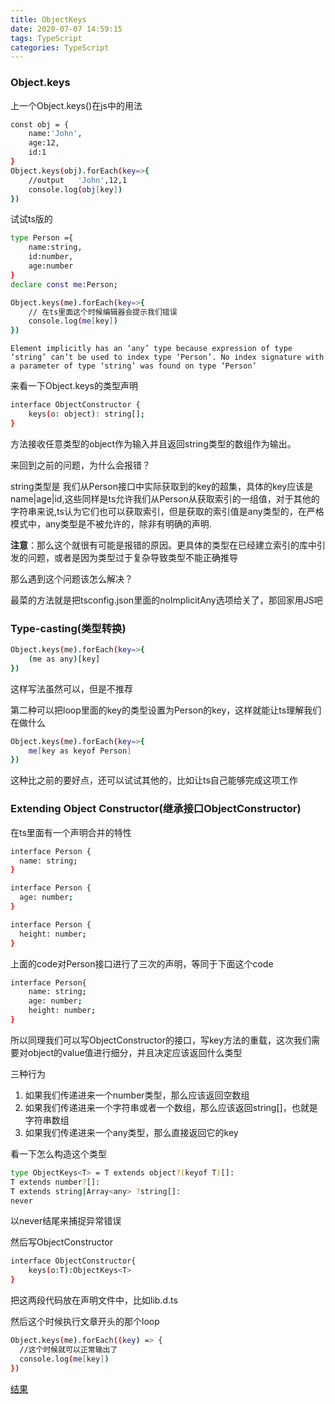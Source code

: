 ```yaml
---
title: ObjectKeys
date: 2020-07-07 14:59:15
tags: TypeScript
categories: TypeScript
---
```


### Object.keys
上一个Object.keys()在js中的用法
```bash
const obj = {
    name:'John',
    age:12,
    id:1
}
Object.keys(obj).forEach(key=>{
    //output   'John',12,1
    console.log(obj[key])
})

```

试试ts版的
```bash
type Person ={
    name:string,
    id:number,
    age:number
}
declare const me:Person;

Object.keys(me).forEach(key=>{
    // 在ts里面这个时候编辑器会提示我们错误
    console.log(me[key])
})
```
`Element implicitly has an ‘any’ type because expression of type ‘string’ can’t be used to index type ‘Person’. No index signature with a parameter of type ‘string’ was found on type ‘Person’`

来看一下Object.keys的类型声明
```bash
interface ObjectConstructor {
    keys(o: object): string[];
}
```
方法接收任意类型的object作为输入并且返回string类型的数组作为输出。

来回到之前的问题，为什么会报错？

string类型是 我们从Person接口中实际获取到的key的超集，具体的key应该是name|age|id,这些同样是ts允许我们从Person从获取索引的一组值，对于其他的字符串来说,ts认为它们也可以获取索引，但是获取的索引值是any类型的，在严格模式中，any类型是不被允许的，除非有明确的声明.

**注意**：那么这个就很有可能是报错的原因。更具体的类型在已经建立索引的库中引发的问题，或者是因为类型过于复杂导致类型不能正确推导

那么遇到这个问题该怎么解决？

最菜的方法就是把tsconfig.json里面的noImplicitAny选项给关了，那回家用JS吧

### Type-casting(类型转换)

```bash
Object.keys(me).forEach(key=>{
    (me as any)[key]
})
```
这样写法虽然可以，但是不推荐

第二种可以把loop里面的key的类型设置为Person的key，这样就能让ts理解我们在做什么
```bash
Object.keys(me).forEach(key=>{
    me[key as keyof Person]
})
```
这种比之前的要好点，还可以试试其他的，比如让ts自己能够完成这项工作

### Extending Object Constructor(继承接口ObjectConstructor)

在ts里面有一个声明合并的特性

```bash
interface Person {
  name: string;
}

interface Person {
  age: number;
}

interface Person {
  height: number;
}

```
上面的code对Person接口进行了三次的声明，等同于下面这个code
```bash
interface Person{
    name: string;
    age: number;
    height: number;
}
```

所以同理我们可以写ObjectConstructor的接口，写key方法的重载，这次我们需要对object的value值进行细分，并且决定应该返回什么类型

三种行为

1. 如果我们传递进来一个number类型，那么应该返回空数组
2. 如果我们传递进来一个字符串或者一个数组，那么应该返回string[]，也就是字符串数组
3. 如果我们传递进来一个any类型，那么直接返回它的key

看一下怎么构造这个类型
```bash
type ObjectKeys<T> = T extends object?(keyof T)[]:
T extends number?[]:
T extends string|Array<any> ?string[]:
never
```
以never结尾来捕捉异常错误

然后写ObjectConstructor
```bash
interface ObjectConstructor{
    keys(o:T):ObjectKeys<T>
}
```
把这两段代码放在声明文件中，比如lib.d.ts

然后这个时候执行文章开头的那个loop
```bash
Object.keys(me).forEach((key) => {
  //这个时候就可以正常输出了
  console.log(me[key])
})
```
[结果](/images/ObjectKeys/code.png)

